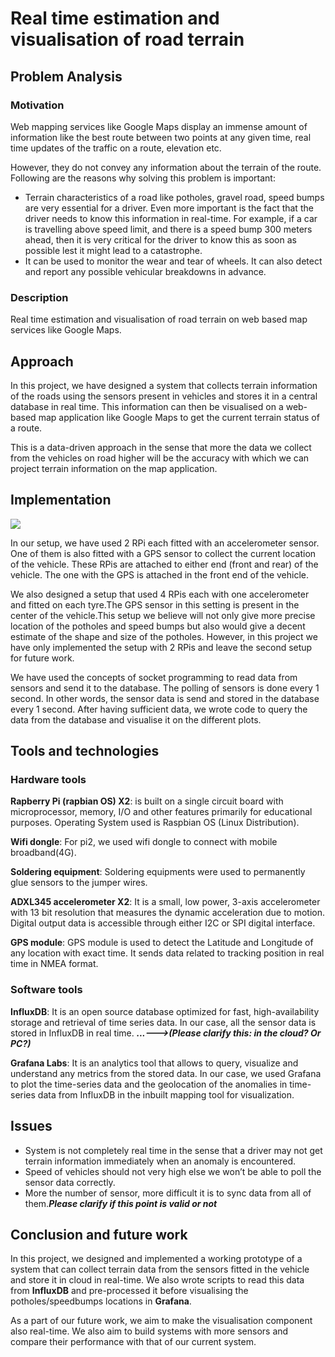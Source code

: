 # Real time estimation and visualisation of road terrain

## Problem Analysis
### Motivation
Web mapping services like Google Maps display an immense amount of information like the best route between two points at any given time, real time updates of the traffic on a route, elevation etc.

However, they do not convey any information about the terrain of the route.  Following are the reasons why solving this problem is important:

- Terrain characteristics of a road like potholes, gravel road, speed bumps are very essential for a driver. Even more important is the fact that the driver needs to know this information in real-time. For example, if a car is travelling above speed limit, and there is a speed bump 300 meters ahead, then it is very critical for the driver to know this as soon as possible lest it might lead to a catastrophe.
- It can be used to monitor the wear and tear of wheels. It can also detect and report any possible vehicular breakdowns in advance. 

### Description
Real time estimation and visualisation of road terrain on web based map services like Google Maps.

## Approach
In this project, we have designed a system that collects terrain information of the roads using the sensors present in vehicles and stores it in a central database in real time. This information can then be visualised on a web-based map application like Google Maps to get the current terrain status of a route.

This is a data-driven approach in the sense that more the data we collect from the vehicles on road higher will be the accuracy with which we can project terrain information on the map application. 

## Implementation
<img src = "https://github.com/thedatamonk/RTOS-Project/blob/master/images/system_architecture.png">

In our setup, we have used 2 RPi each fitted with an accelerometer sensor. One of them is also fitted with a GPS sensor to collect the current location of the vehicle. These RPis are attached to either end (front and rear) of the vehicle. The one with the GPS is attached in the front end of the vehicle. 

We also designed a setup that used 4 RPis each with one accelerometer and fitted on each tyre.The GPS sensor in this setting is present in the center of the vehicle.This setup we believe will not only give more precise location of the potholes and speed bumps but also would give a decent estimate of the shape and size of the potholes. However, in this project we have only implemented the setup with 2 RPis and leave the second setup for future work.  

We have used the concepts of socket programming to read data from sensors and send it to the database. The polling of sensors is done every 1 second. In other words, the sensor data is send and stored in the database every 1 second. After having sufficient data, we wrote code to query the data from the database and visualise it on the different plots.

## Tools and technologies

### Hardware tools

**Rapberry Pi (rapbian OS) X2**: is built on a single circuit board with microprocessor, memory, I/O and other features primarily for educational purposes. Operating System used is Raspbian OS (Linux Distribution).

**Wifi dongle**: For pi2, we used wifi dongle to connect with mobile broadband(4G).

**Soldering equipment**: Soldering equipments were used to permanently glue sensors to the jumper wires.

**ADXL345 accelerometer X2**: It is a small, low power, 3-axis accelerometer with 13 bit resolution that measures the dynamic acceleration due to motion. Digital output data is accessible through either I2C or SPI digital interface.

**GPS module**: GPS module is used to detect the Latitude and Longitude of any location with exact time. It sends data related to tracking position in real time in NMEA format.


### Software tools

**InfluxDB**: It is an open source database optimized for fast, high-availability storage and retrieval of time series data. In our case, all the sensor data is stored in InfluxDB in real time. ***...--->(Please clarify this: in the cloud? Or PC?)***

**Grafana Labs**: It is an analytics tool that allows to query, visualize and understand any metrics from the stored data. In our case, we used Grafana to plot the time-series data and the geolocation of the anomalies in time-series data from InfluxDB in the inbuilt mapping tool for visualization.

## Issues
- System is not completely real time in the sense that a driver may not get terrain information immediately when an anomaly is encountered.
- Speed of vehicles should not very high else we won’t be able to poll the sensor data correctly.
- More the number of sensor, more difficult it is to sync data from all of them.***Please clarify if this point is valid or not***

## Conclusion and future work
In this project, we designed and implemented a working prototype of a system that can collect terrain data from the sensors fitted in the vehicle and store it in cloud in real-time. We also wrote scripts to read this data from **InfluxDB** and pre-processed it before visualising the potholes/speedbumps locations in **Grafana**.

As a part of our future work, we aim to make the visualisation component also real-time. We also aim to build systems with more sensors and compare their performance with that of our current system. 

